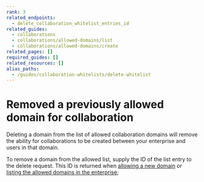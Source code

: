 ```yaml
---
rank: 3
related_endpoints:
  - delete_collaboration_whitelist_entries_id
related_guides:
  - collaborations
  - collaborations/allowed-domains/list
  - collaborations/allowed-domains/create
related_pages: []
required_guides: []
related_resources: []
alias_paths:
  - /guides/collaboration-whitelists/delete-whitelist
---
```


# Removed a previously allowed domain for collaboration

Deleting a domain from the list of allowed collaboration domains will remove the
ability for collaborations to be created between your enterprise and users in
that domain.

To remove a domain from the allowed list, supply the ID of the list entry to
the delete request. This ID is returned when [allowing a new domain][create]
or [listing the allowed domains in the enterprise][list];

<Samples id='delete_collaboration_whitelist_entries_id' />

[create]: guide://collaborations/allowed-domains/create
[list]: guide://collaborations/allowed-domains/list
